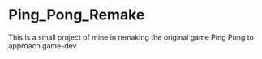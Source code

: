 # Ping_Pong_Remake
This is a small project of mine in remaking the original game Ping Pong to approach game-dev
